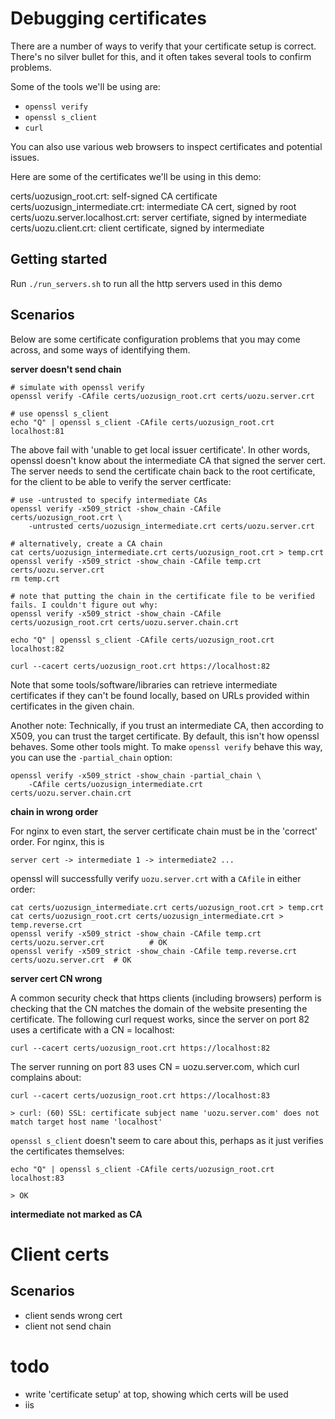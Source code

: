 # Debugging certificates

There are a number of ways to verify that your certificate setup is correct.
There's no silver bullet for this, and it often takes several tools to confirm
problems.

Some of the tools we'll be using are:

- `openssl verify`
- `openssl s_client`
- `curl`

You can also use various web browsers to inspect certificates and potential issues.

Here are some of the certificates we'll be using in this demo:

certs/uozusign_root.crt:          self-signed CA certificate
certs/uozusign_intermediate.crt:  intermediate CA cert, signed by root
certs/uozu.server.localhost.crt:  server certifiate, signed by intermediate
certs/uozu.client.crt:            client certificate, signed by intermediate

## Getting started

Run `./run_servers.sh` to run all the http servers used in this demo

## Scenarios

Below are some certificate configuration problems that you may come across,
and some ways of identifying them.

**server doesn't send chain**

    # simulate with openssl verify
    openssl verify -CAfile certs/uozusign_root.crt certs/uozu.server.crt

    # use openssl s_client
    echo "Q" | openssl s_client -CAfile certs/uozusign_root.crt localhost:81

The above fail with 'unable to get local issuer certificate'. In other words, openssl doesn't
know about the intermediate CA that signed the server cert. The server needs to send the
certificate chain back to the root certificate, for the client to be able to verify the
server certficate:

    # use -untrusted to specify intermediate CAs
    openssl verify -x509_strict -show_chain -CAfile certs/uozusign_root.crt \
        -untrusted certs/uozusign_intermediate.crt certs/uozu.server.crt

    # alternatively, create a CA chain
    cat certs/uozusign_intermediate.crt certs/uozusign_root.crt > temp.crt
    openssl verify -x509_strict -show_chain -CAfile temp.crt certs/uozu.server.crt
    rm temp.crt

    # note that putting the chain in the certificate file to be verified fails. I couldn't figure out why:
    openssl verify -x509_strict -show_chain -CAfile certs/uozusign_root.crt certs/uozu.server.chain.crt

    echo "Q" | openssl s_client -CAfile certs/uozusign_root.crt localhost:82

    curl --cacert certs/uozusign_root.crt https://localhost:82

Note that some tools/software/libraries can retrieve intermediate certificates if they can't be
found locally, based on URLs provided within certificates in the given chain.

Another note: Technically, if you trust an intermediate CA, then according to X509, you can trust
the target certificate. By default, this isn't how openssl behaves. Some other tools might.
To make `openssl verify` behave this way, you can use the `-partial_chain` option:

    openssl verify -x509_strict -show_chain -partial_chain \
        -CAfile certs/uozusign_intermediate.crt certs/uozu.server.chain.crt

**chain in wrong order**

For nginx to even start, the server certificate chain must be in the 'correct' order. For nginx,
this is

    server cert -> intermediate 1 -> intermediate2 ...

openssl will successfully verify `uozu.server.crt` with a `CAfile` in either order:

    cat certs/uozusign_intermediate.crt certs/uozusign_root.crt > temp.crt
    cat certs/uozusign_root.crt certs/uozusign_intermediate.crt > temp.reverse.crt
    openssl verify -x509_strict -show_chain -CAfile temp.crt certs/uozu.server.crt          # OK
    openssl verify -x509_strict -show_chain -CAfile temp.reverse.crt certs/uozu.server.crt  # OK

**server cert CN wrong**

A common security check that https clients (including browsers) perform is checking that
the CN matches the domain of the website presenting the certificate. The following curl
request works, since the server on port 82 uses a certificate with a CN = localhost:

    curl --cacert certs/uozusign_root.crt https://localhost:82

The server running on port 83 uses CN = uozu.server.com, which curl complains about:

    curl --cacert certs/uozusign_root.crt https://localhost:83

    > curl: (60) SSL: certificate subject name 'uozu.server.com' does not match target host name 'localhost'

`openssl s_client` doesn't seem to care about this, perhaps as it just verifies the certificates
themselves:

    echo "Q" | openssl s_client -CAfile certs/uozusign_root.crt localhost:83

    > OK

**intermediate not marked as CA**

# Client certs

## Scenarios

- client sends wrong cert
- client not send chain


# todo
- write 'certificate setup' at top, showing which certs will be used
- iis